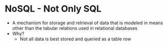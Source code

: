 # NoSQL - Not Only SQL
* A mechanism for storage and retrieval of data that is modeled in means other than the tabular relations used in relational databases
* Why?
  * Not all data is best stored and queried as a table row
